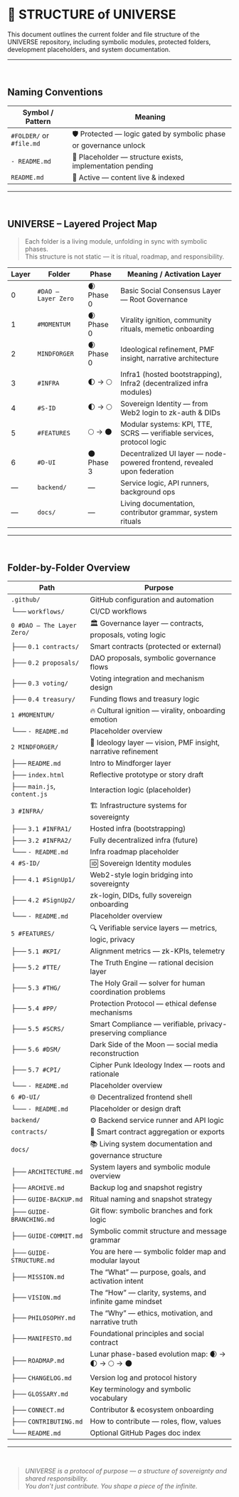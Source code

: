 # 📂 STRUCTURE of UNIVERSE

This document outlines the current folder and file structure of the UNIVERSE repository, including symbolic modules, protected folders, development placeholders, and system documentation.

---

<br>


## Naming Conventions

| Symbol / Pattern        | Meaning                                                                 |
|-------------------------|-------------------------------------------------------------------------|
| `#FOLDER/` or `#file.md`| 🛡️ Protected — logic gated by symbolic phase or governance unlock       |
| `- README.md`           | 📎 Placeholder — structure exists, implementation pending                |
| `README.md`             | 📘 Active — content live & indexed                                       |

---
<br>


## UNIVERSE – Layered Project Map

> Each folder is a living module, unfolding in sync with symbolic phases.  
> This structure is not static — it is ritual, roadmap, and responsibility.

| Layer | Folder           | Phase         | Meaning / Activation Layer                                               |
|-------|------------------|---------------|---------------------------------------------------------------------------|
| 0     | `#DAO – Layer Zero` | 🌒 Phase 0    | Basic Social Consensus Layer — Root Governance                            |
| 1     | `#MOMENTUM`      | 🌒 Phase 0    | Virality ignition, community rituals, memetic onboarding                  |
| 2     | `MINDFORGER`     | 🌒 Phase 0    | Ideological refinement, PMF insight, narrative architecture               |
| 3     | `#INFRA`         | 🌓 → 🌕        | Infra1 (hosted bootstrapping), Infra2 (decentralized infra modules)       |
| 4     | `#S-ID`          | 🌓 → 🌕        | Sovereign Identity — from Web2 login to zk-auth & DIDs                    |
| 5     | `#FEATURES`      | 🌕 → 🌑        | Modular systems: KPI, TTE, SCRS — verifiable services, protocol logic     |
| 6     | `#D-UI`          | 🌑 Phase 3    | Decentralized UI layer — node-powered frontend, revealed upon federation  |
| —     | `backend/`       | —             | Service logic, API runners, background ops                                |
| —     | `docs/`          | —             | Living documentation, contributor grammar, system rituals                 |

---

<br>

## Folder-by-Folder Overview

| Path                           | Purpose                                                                 |
|--------------------------------|-------------------------------------------------------------------------|
| `.github/`                     | GitHub configuration and automation                                     |
| └── `workflows/`              | CI/CD workflows                                                         |
| `0 #DAO – The Layer Zero/`     | 🏛️ Governance layer — contracts, proposals, voting logic                |
| ├── `0.1 contracts/`           | Smart contracts (protected or external)                                 |
| ├── `0.2 proposals/`           | DAO proposals, symbolic governance flows                                |
| ├── `0.3 voting/`              | Voting integration and mechanism design                                 |
| ├── `0.4 treasury/`            | Funding flows and treasury logic                                        |
| `1 #MOMENTUM/`                 | 🔥 Cultural ignition — virality, onboarding emotion                     |
| └── `- README.md`              | Placeholder overview                                                    |
| `2 MINDFORGER/`                | 🧠 Ideology layer — vision, PMF insight, narrative refinement           |
| ├── `README.md`                | Intro to Mindforger layer                                               |
| ├── `index.html`               | Reflective prototype or story draft                                     |
| ├── `main.js`, `content.js`    | Interaction logic (placeholder)                                         |
| `3 #INFRA/`                    | 🏗️ Infrastructure systems for sovereignty                              |
| ├── `3.1 #INFRA1/`             | Hosted infra (bootstrapping)                                            |
| ├── `3.2 #INFRA2/`             | Fully decentralized infra (future)                                      |
| └── `- README.md`              | Infra roadmap placeholder                                               |
| `4 #S-ID/`                     | 🆔 Sovereign Identity modules                                            |
| ├── `4.1 #SignUp1/`            | Web2-style login bridging into sovereignty                              |
| ├── `4.2 #SignUp2/`            | zk-login, DIDs, fully sovereign onboarding                              |
| └── `- README.md`              | Placeholder overview                                                    |
| `5 #FEATURES/`                 | 🔍 Verifiable service layers — metrics, logic, privacy                  |
| ├── `5.1 #KPI/`                | Alignment metrics — zk-KPIs, telemetry                                  |
| ├── `5.2 #TTE/`                | The Truth Engine — rational decision layer                              |
| ├── `5.3 #THG/`                | The Holy Grail — solver for human coordination problems                 |
| ├── `5.4 #PP/`                 | Protection Protocol — ethical defense mechanisms                        |
| ├── `5.5 #SCRS/`               | Smart Compliance — verifiable, privacy-preserving compliance            |
| ├── `5.6 #DSM/`                | Dark Side of the Moon — social media reconstruction                     |
| ├── `5.7 #CPI/`                | Cipher Punk Ideology Index — roots and rationale                        |
| └── `- README.md`              | Placeholder overview                                                    |
| `6 #D-UI/`                     | 🌐 Decentralized frontend shell                                         |
| └── `- README.md`              | Placeholder or design draft                                             |
| `backend/`                     | ⚙️ Backend service runner and API logic                                 |
| `contracts/`                   | 🔐 Smart contract aggregation or exports                                |
| `docs/`                        | 📚 Living system documentation and governance structure                 |
| ├── `ARCHITECTURE.md`          | System layers and symbolic module overview                              |
| ├── `ARCHIVE.md`               | Backup log and snapshot registry                                        |
| ├── `GUIDE-BACKUP.md`          | Ritual naming and snapshot strategy                                     |
| ├── `GUIDE-BRANCHING.md`       | Git flow: symbolic branches and fork logic                              |
| ├── `GUIDE-COMMIT.md`          | Symbolic commit structure and message grammar                           |
| ├── `GUIDE-STRUCTURE.md`       | You are here — symbolic folder map and modular layout                   |
| ├── `MISSION.md`               | The “What” — purpose, goals, and activation intent                      |
| ├── `VISION.md`                | The “How” — clarity, systems, and infinite game mindset                 |
| ├── `PHILOSOPHY.md`            | The “Why” — ethics, motivation, and narrative truth                     |
| ├── `MANIFESTO.md`             | Foundational principles and social contract                             |
| ├── `ROADMAP.md`               | Lunar phase-based evolution map: 🌒 → 🌓 → 🌕 → 🌑                       |
| ├── `CHANGELOG.md`             | Version log and protocol history                                        |
| ├── `GLOSSARY.md`              | Key terminology and symbolic vocabulary                                 |
| ├── `CONNECT.md`               | Contributor & ecosystem onboarding                                      |
| ├── `CONTRIBUTING.md`          | How to contribute — roles, flow, values                                 |
| └── `README.md`                | Optional GitHub Pages doc index                                         |

---

<br>

> _UNIVERSE is a protocol of purpose — a structure of sovereignty and shared responsibility.  
> You don’t just contribute. You shape a piece of the infinite._
